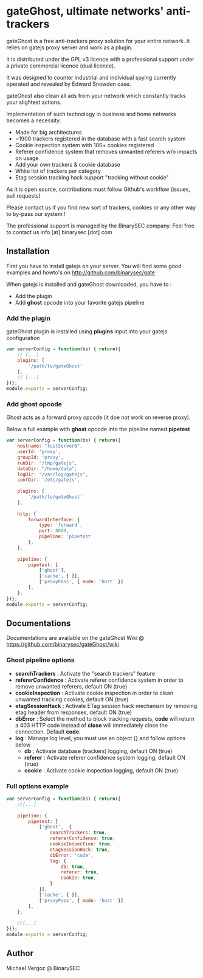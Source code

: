 # gateGhost, ultimate networks' anti-trackers
gateGhost is a free anti-trackers proxy solution for your entire network. It relies on gatejs proxy server and work as a plugin.

It is distributed under the GPL v3 licence with a professional support under a private commercial licence (dual licence). 

It was designed to counter industrial and individual spying currently operated and revealed by Edward Snowden case.

gateGhost also clean all ads from your network which constantly tracks your slightest actions.

Implementation of such technology in business and home networks becomes a necessity.

* Made for big architectures
* ~1900 trackers registered in the database with a fast search system
* Cookie inspection system with 100+ cookies registered
* Referer confidence system that removes unwanted referers w/o impacts on usage
* Add your own trackers & cookie database
* White list of trackers per category
* Etag session tracking hack support "tracking without cookie"

As it is open source, contributions must follow Github's workflow (issues, pull requests) 

Please contact us if you find new sort of trackers, cookies or any other way to by-pass our system !

The professional support is managed by the BinarySEC company. Feel free to contact us info [at] binarysec [dot] com

## Installation

First you have to install gatejs on your server. You will find some good examples and howto's on http://github.com/binarysec/gate

When gatejs is installed and gateGhost downloaded, you have to :
* Add the plugin
* Add **ghost** opcode into your favorite gatejs pipeline

### Add the plugin
gateGhost plugin is installed using **plugins** input into your gatejs configuration
```js
var serverConfig = function(bs) { return({
	// [...]
	plugins: [
		'/path/to/gateGhost'
	],
	// [...]
})};
module.exports = serverConfig;
```

### Add ghost opcode
Ghost acts as a forward proxy opcode (it doe not work on reverse proxy). 

Below a full example with **ghost** opcode into the pipeline named **pipetest**
```js
var serverConfig = function(bs) { return({
	hostname: "testServer0",
	userId: 'proxy',
	groupId: 'proxy',
	runDir: "/tmp/gatejs",
	dataDir: "/home/data",
	logDir: "/var/log/gatejs",
	confDir: '/etc/gatejs',
	
	plugins: [
		'/path/to/gateGhost'
	],
	
	http: {
		forwardInterface: {
			type: 'forward',
			port: 8080,
			pipeline: 'pipetest'
		},
	},
	
	pipeline: {
		pipetest: [
			['ghost'],
			['cache', { }],
			['proxyPass', { mode: 'host' }]
		],
	},
})};
module.exports = serverConfig;
```

## Documentations
Documentations are available on the gateGhost Wiki @ https://github.com/binarysec/gateGhost/wiki

### Ghost pipeline options

* **searchTrackers** : Activate the "search trackers" feature 
* **refererConfidence** : Activate referer confidence system in order to remove unwanted referers, default ON (true)
* **cookieInspection** : Activate cookie inspection in order to clean unwanted tracking cookies, default ON (true)
* **etagSessionHack** : Activate ETag session hack mechanism by removing etag header from responses, default ON (true)
* **dbError** : Select the method to block tracking requests, **code** will return a 403 HTTP code instead of **close** will immediately close the connection. Default **code**.
* **log** : Manage log level, you must use an object {} and follow options below
  * **db** : Activate database (trackers) logging, default ON (true)
  * **referer** : Activate referer confidence system logging, default ON (true)
  * **cookie** : Activate cookie inspection logging, default ON (true)

### Full options example
```js
var serverConfig = function(bs) { return({
	//[...]
	
	pipeline: {
		pipetest: [
			['ghost',  {
				searchTrackers: true,
				refererConfidence: true,
				cookieInspection: true,
				etagSessionHack: true,
				dbError: 'code',
				log: {
					db: true,
					referer: true,
					cookie: true,
				}
			}],
			['cache', { }],
			['proxyPass', { mode: 'host' }]
		],
	},
	
	//[...]
})};
module.exports = serverConfig;
```

## Author
Michael Vergoz @ BinarySEC
